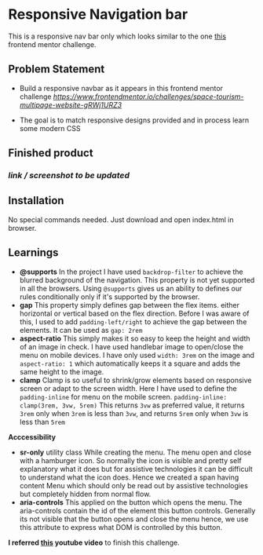 # Responsive Navigation bar

This is a responsive nav bar only which looks similar to the one [this](https://www.frontendmentor.io/challenges/space-tourism-multipage-website-gRWj1URZ3) frontend mentor challenge.

## Problem Statement

- Build a responsive navbar as it appears in this frontend mentor challenge _https://www.frontendmentor.io/challenges/space-tourism-multipage-website-gRWj1URZ3_

- The goal is to match responsive designs provided and in process learn some modern CSS

## Finished product

### _link / screenshot to be updated_

## Installation

No special commands needed. Just download and open index.html in browser.

## Learnings

- **@supports**
  In the project I have used `backdrop-filter` to achieve the blurred background of the navigation. This property is not yet supported in all the browsers. Using `@supports` gives us an ability to defines our rules conditionally only if it's supported by the browser.
- **gap**
  This property simply defines gap between the flex items. either horizontal or vertical based on the flex direction. Before I was aware of this, I used to add `padding-left/right` to achieve the gap between the elements. It can be used as `gap: 2rem`
- **aspect-ratio**
  This simply makes it so easy to keep the height and width of an image in check. I have used handlebar image to open/close the menu on mobile devices. I have only used `width: 3rem` on the image and `aspect-ratio: 1` which automatically keeps it a square and adds the same height to the image.
- **clamp**
  Clamp is so useful to shrink/grow elements based on responsive screen or adapt to the screen width. Here I have used to define the `padding-inline` for menu on the mobile screen.
  `padding-inline: clamp(3rem, 3vw, 5rem)`
  This returns `3vw` as preferred value, it returns `3rem` only when `3rem` is less than `3vw`, and returns `5rem` only when `3vw` is less than `5rem`

**Acccessibility**

- **sr-only** utility class
  While creating the menu. The menu open and close with a hamburger icon. So normally the icon is visible and pretty self explanatory what it does but for assistive technologies it can be difficult to understand what the icon does. Hence we created a span having content Menu which should only be read out by assistive technologies but completely hidden from normal flow.
- **aria-controls**
  This applied on the button which opens the menu. The aria-controls contain the id of the element this button controls. Generally its not visible that the button opens and close the menu hence, we use this attribute to express what DOM is controlled by this button.

**I referred [this](https://www.youtube.com/watch?v=HbBMp6yUXO0&list=PL4-IK0AVhVjPxtv9SVKQZm_huHpDEgLz0&index=7) youtube video** to finish this challenge.
